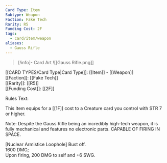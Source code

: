 ```yaml
---
Card Type: Item
Subtype: Weapon
Faction: Fake Tech
Rarity: R5
Funding Cost: 2F
tags:
  - card/item/weapon
aliases:
  - Gauss Rifle
---
```

> [!info]- Card Art
> ![[Gauss Rifle.png]]

[[CARD TYPES/Card Type|Card Type]]: [[Item]] - [[Weapon]]  
[[Faction]]: [[Fake Tech]]  
[[Rarity]]: [[R5]]  
[[Funding Cost]]: [[2F]]  

Rules Text:  

This Item equips for a [[1F]] cost to a Creature card you control with STR 7 or higher.  

Note: Despite the Gauss Rifle being an incredibly high-tech weapon, it is fully mechanical and features no electronic parts. CAPABLE OF FIRING IN SPACE.  

[Nuclear Armistice Loophole] Bust off.  
1600 DMG;  
Upon firing, 200 DMG to self and +6 SWG.  